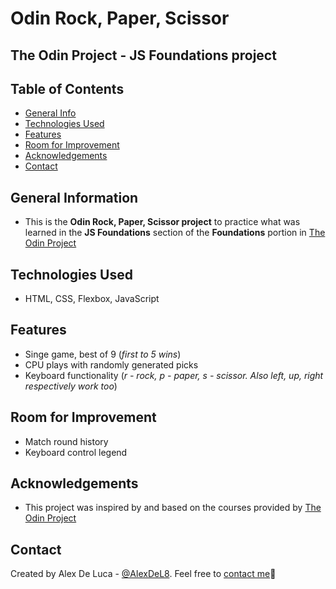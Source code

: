 # Odin Rock, Paper, Scissor
## The Odin Project - JS Foundations project

## Table of Contents
* [General Info](#general-information)
* [Technologies Used](#technologies-used)
* [Features](#features)
* [Room for Improvement](#room-for-imporovement)
* [Acknowledgements](#acknowledgements)
* [Contact](#contacts)


## General Information
- This is the **Odin Rock, Paper, Scissor project** to practice what was learned in the **JS Foundations** section of the **Foundations** portion in [The Odin Project](https://www.theodinproject.com/dashboard)

## Technologies Used
- HTML, CSS, Flexbox, JavaScript

## Features
- Singe game, best of 9 (*first to 5 wins*)
- CPU plays with randomly generated picks
- Keyboard functionality (*r - rock, p - paper, s - scissor. Also left, up, right respectively work too*)

## Room for Improvement
- Match round history
- Keyboard control legend

## Acknowledgements
- This project was inspired by and based on the courses provided by [The Odin Project](https://www.theodinproject.com/dashboard)

## Contact
Created by Alex De Luca - [@AlexDeL8](https://github.com/AlexDeL8). Feel free to [contact me](mailto:alexnaj88@gmail.com)📧
